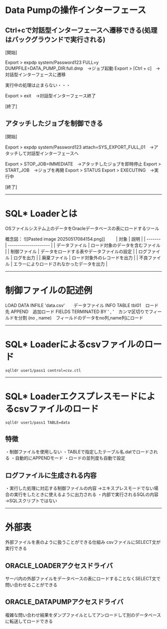 # Data Pumpの操作インターフェース


## Ctrl+cで対話型インターフェースへ遷移できる(処理はバックグラウンドで実行される)
[開始]

Export > expdp system/Password123 FULL=y DUMPFILE=DATA_PUMP_DIR:full.dmp　→ジョブ起動
Export > [Ctrl + c]　→対話型インターフェースに遷移

実行中の処理は止まらない・・・

Export > exit　→対話型インターフェース終了

[終了]
## アタッチしたジョブを制御できる
[開始]

Export > expdp system/Password123 attach=SYS_EXPORT_FULL_01　→アタッチして対話型インターフェースへ

Export > STOP_JOB=IMMEDIATE　→アタッチしたジョブを即時停止
Export > START_JOB　→ジョブを再開
Export > STATUS
Export > EXECUTING　→実行中

[終了]

---
# SQL* Loaderとは

OSファイルシステム上のデータをOracleデータベースの表にロードするツール

概念図：
![[Pasted image 20250517084154.png]]
　　
| 対象      | 説明                    |
| ------- | --------------------- |
| データファイル | ロード対象のデータを含むファイル      |
| 制御ファイル  | データをロードする表やデータファイルの設定 |
| ログファイル  | ログを出力                 |
| 廃棄ファイル  | ロード対象外のレコードを出力        |
| 不良ファイル  | エラーによりロードされなかったデータを出力 |

---
# 制御ファイルの記述例

LOAD DATA
INFILE 'data.csv'　　データファイル
INFO TABLE tbl01　ロード先
APPEND　追加ロード
FIELDS TERMINATED BY ' , '　カンマ区切りでフィールドを分割
(no , name)　フィールドのデータをno列,name列にロード

---
# SQL* Loaderによるcsvファイルのロード

`sqlldr user1/pass1 control=csv.ctl`

---
# SQL* Loaderエクスプレスモードによるcsvファイルのロード

`sqlldr user1/pass1 TABLE=data`
## 特徴

・制御ファイルを使用しない
・TABLEで指定したテーブル名.datでロードされる
・自動的にAPPENDモード
・ロードの並列度も自動で設定

## ログファイルに生成される内容

・実行した処理に対応する制御ファイルの内容
→エキスプレスモードでない場合の実行をしたときに使えるように出力される
・内部で実行されるSQLの内容
→SQLスクリプトではない

---
# 外部表

外部ファイルを表のように扱うことができる仕組み
csvファイルにSELECT文が実行できる
## ORACLE_LOADERアクセスドライバ

サーバ内の外部ファイルをデータベースの表にロードすることなくSELECT文で問い合わせることができる

## ORACLE_DATAPUMPアクセスドライバ

複雑な問い合わせ結果をダンプファイルとしてアンロードして別のデータベースに転送してロードできる